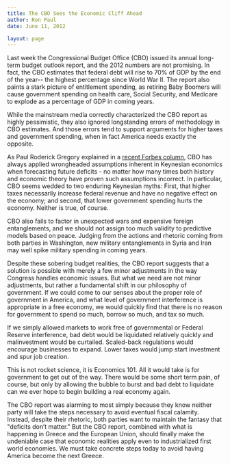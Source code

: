 ```yaml
---
title: The CBO Sees the Economic Cliff Ahead
author: Ron Paul
date: June 11, 2012

layout: page
---
```



Last week the Congressional Budget Office (CBO) issued its annual
long-term budget outlook report, and the 2012 numbers are not promising.
In fact, the CBO estimates that federal debt will rise to 70% of GDP by
the end of the year-- the highest percentage since World War II. The
report also paints a stark picture of entitlement spending, as retiring
Baby Boomers will cause government spending on health care, Social
Security, and Medicare to explode as a percentage of GDP in coming
years.

While the mainstream media correctly characterized the CBO report as
highly pessimistic, they also ignored longstanding errors of methodology
in CBO estimates. And those errors tend to support arguments for higher
taxes and government spending, when in fact America needs exactly the
opposite.

As Paul Roderick Gregory explained in a [recent Forbes
column](http://tinyurl.com/cf746dl), CBO has always applied wrongheaded
assumptions inherent in Keynesian economics when forecasting future
deficits - no matter how many times both history and economic theory
have proven such assumptions incorrect. In particular, CBO seems wedded
to two enduring Keynesian myths: First, that higher taxes necessarily
increase federal revenue and have no negative effect on the economy;
and second, that lower government spending hurts the economy.  Neither
is true, of course.

CBO also fails to factor in unexpected wars and expensive foreign
entanglements, and we should not assign too much validity to predictive
models based on peace. Judging from the actions and rhetoric coming from
both parties in Washington, new military entanglements in Syria and Iran
may well spike military spending in coming years.

Despite these sobering budget realities, the CBO report suggests that a
solution is possible with merely a few minor adjustments in the way
Congress handles economic issues. But what we need are not minor
adjustments, but rather a fundamental shift in our philosophy of
government.  If we could come to our senses about the proper role of
government in America, and what level of government interference is
appropriate in a free economy, we would quickly find that there is no
reason for government to spend so much, borrow so much, and tax so much.

If we simply allowed markets to work free of governmental or Federal
Reserve interference, bad debt would be liquidated relatively quickly
and malinvestment would be curtailed. Scaled-back regulations would
encourage businesses to expand. Lower taxes would jump start investment
and spur job creation.

This is not rocket science, it is Economics 101. All it would take is
for government to get out of the way. There would be some short term
pain, of course, but only by allowing the bubble to burst and bad debt
to liquidate can we ever hope to begin building a real economy again.

The CBO report was alarming to most simply because they know neither
party will take the steps necessary to avoid eventual fiscal calamity.
Instead, despite their rhetoric, both parties want to maintain the
fantasy that "deficits don’t matter." But the CBO report, combined with
what is happening in Greece and the European Union, should finally make
the undeniable case that economic realities apply even to industrialized
first world economies. We must take concrete steps today to avoid having
America become the next Greece.
